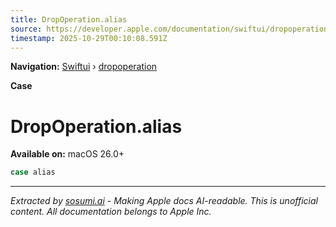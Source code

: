 ```yaml
---
title: DropOperation.alias
source: https://developer.apple.com/documentation/swiftui/dropoperation/alias
timestamp: 2025-10-29T00:10:08.591Z
---
```


**Navigation:** [Swiftui](/documentation/swiftui) › [dropoperation](/documentation/swiftui/dropoperation)

**Case**

# DropOperation.alias

**Available on:** macOS 26.0+

```swift
case alias
```

---

*Extracted by [sosumi.ai](https://sosumi.ai) - Making Apple docs AI-readable.*
*This is unofficial content. All documentation belongs to Apple Inc.*
